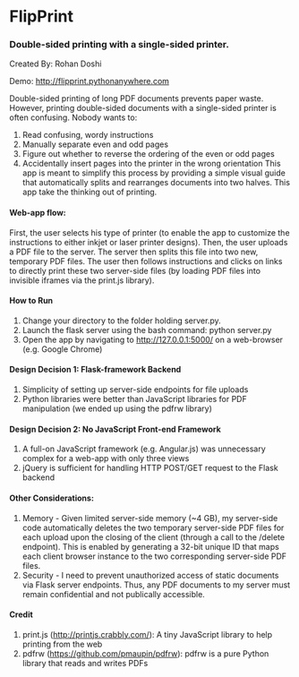 # FlipPrint
### Double-sided printing with a single-sided printer.
Created By: Rohan Doshi

Demo: http://flipprint.pythonanywhere.com

Double-sided printing of long PDF documents prevents paper waste. However, printing double-sided documents with a single-sided printer is often confusing. Nobody wants to:

1. Read confusing, wordy instructions
2. Manually separate even and odd pages 
3. Figure out whether to reverse the ordering of the even or odd pages
4. Accidentally insert pages into the printer in the wrong orientation
This app is meant to simplify this process by providing a simple visual guide that automatically splits and rearranges documents into two halves. This app take the thinking out of printing.

#### Web-app flow:
First, the user selects his type of printer (to enable the app to customize the instructions to either inkjet or laser printer designs). Then, the user uploads a PDF file to the server. The server then splits this file into two new, temporary PDF files. The user then follows instructions and clicks on links to directly print these two server-side files (by loading PDF files into invisible iframes via the print.js library).

#### How to Run
1. Change your directory to the folder holding server.py. 
2. Launch the flask server using the bash command: python server.py
3. Open the app by navigating to http://127.0.0.1:5000/ on a web-browser (e.g. Google Chrome)

#### Design Decision 1: Flask-framework Backend
1. Simplicity of setting up server-side endpoints for file uploads
2. Python libraries were better than JavaScript libraries for PDF manipulation (we ended up using the pdfrw library)

#### Design Decision 2: No JavaScript Front-end Framework
1. A full-on JavaScript framework (e.g. Angular.js) was unnecessary complex for a web-app with only three views
2. jQuery is sufficient for handling HTTP POST/GET request to the Flask backend

#### Other  Considerations:
1. Memory - Given limited server-side memory (~4 GB), my server-side code automatically deletes the two temporary server-side PDF files for each upload upon the closing of the client (through a call to the /delete endpoint). This is enabled by generating a 32-bit unique ID that maps each client browser instance to the two corresponding server-side PDF files.
2. Security - I need to prevent unauthorized access of static documents via Flask server endpoints. Thus, any PDF documents to my server must remain confidential and not publically accessible.

#### Credit
1. print.js (http://printjs.crabbly.com/): A tiny JavaScript library to help printing from the web
2. pdfrw (https://github.com/pmaupin/pdfrw): pdfrw is a pure Python library that reads and writes PDFs